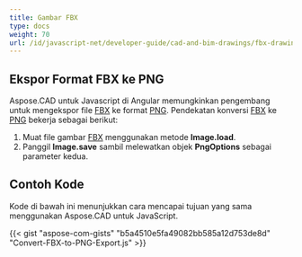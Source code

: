 ```yaml
---
title: Gambar FBX
type: docs
weight: 70
url: /id/javascript-net/developer-guide/cad-and-bim-drawings/fbx-drawings/
---
```


## **Ekspor Format FBX ke PNG**

Aspose.CAD untuk Javascript di Angular memungkinkan pengembang untuk mengekspor file [FBX](https://docs.fileformat.com/3d/fbx/) ke format [PNG](https://docs.fileformat.com/image/png/).
Pendekatan konversi [FBX](https://docs.fileformat.com/3d/fbx/) ke [PNG](https://docs.fileformat.com/image/png/) bekerja sebagai berikut:

1. Muat file gambar [FBX](https://docs.fileformat.com/3d/fbx/) menggunakan metode **Image.load**.
1. Panggil **Image.save** sambil melewatkan objek **PngOptions** sebagai parameter kedua.

## Contoh Kode

Kode di bawah ini menunjukkan cara mencapai tujuan yang sama menggunakan Aspose.CAD untuk JavaScript.

{{< gist "aspose-com-gists" "b5a4510e5fa49082bb585a12d753de8d" "Convert-FBX-to-PNG-Export.js" >}}
